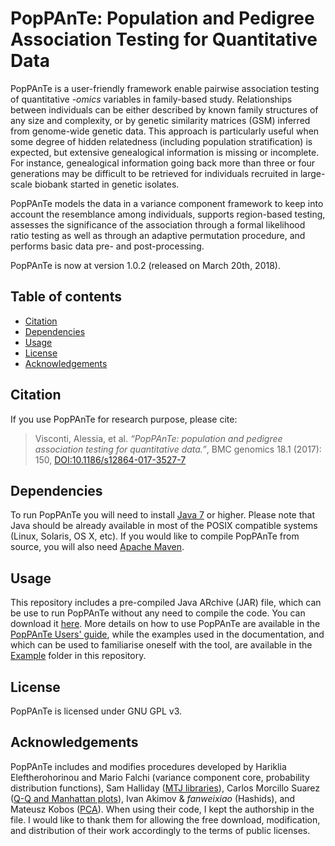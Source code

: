 # PopPAnTe: Population and Pedigree Association Testing for Quantitative Data

PopPAnTe is a user-friendly framework enable pairwise association testing of quantitative *-omics* variables in family-based study. Relationships between individuals can be either described by known family structures of any size and complexity, or by genetic similarity matrices (GSM) inferred from genome-wide genetic data. This approach is particularly useful when some degree of hidden relatedness (including population stratification) is expected, but extensive genealogical information is missing or incomplete. For instance, genealogical information going back more than three or four generations may be difficult to be retrieved for individuals recruited in large-scale biobank started in genetic isolates.

PopPAnTe models the data in a variance component framework to keep into account the resemblance among individuals, supports region-based testing, assesses the significance of the association through a formal likelihood ratio testing as well as through an adaptive permutation procedure, and performs basic data pre- and post-processing.

PopPAnTe is now at version 1.0.2 (released on March 20th, 2018).

## Table of contents

- [Citation](#Citation)
- [Dependencies](#dependencies)
- [Usage](#usage)
- [License](#license)
- [Acknowledgements](#acknowledgements)


## Citation

If you use PopPAnTe for research purpose, please cite:

> Visconti, Alessia, et al. *“PopPAnTe: population and pedigree association testing for quantitative data.”*, BMC genomics 18.1 (2017): 150, [DOI:10.1186/s12864-017-3527-7](https://bmcgenomics.biomedcentral.com/articles/10.1186/s12864-017-3527-7)

## Dependencies

To run PopPAnTe you will need to install [Java 7](http://www.oracle.com/technetwork/java/javase/downloads/index.html) or higher. Please note that Java should be already available in most of the POSIX compatible systems (Linux, Solaris, OS X, etc).
If you would like to compile PopPAnTe from source, you will also need [Apache Maven](https://maven.apache.org/index.html).

## Usage 

This repository includes a pre-compiled Java ARchive (JAR) file, which can be use to run PopPAnTe without any need to compile the code. You can download it [here](./bin/poppante-1.0.2.jar). 
More details on how to use PopPAnTe are available in the [PopPAnTe Users' guide](./doc/PopPAnTe-Users_guide.pdf), while the examples used in the documentation, and which can be used to familiarise oneself with the tool, are available in the [Example](./Example) folder in this repository.

## License

PopPAnTe is licensed under GNU GPL v3.

## Acknowledgements

PopPAnTe includes and modifies procedures developed by Hariklia Eleftherohorinou and Mario Falchi (variance component core, probability distribution functions), Sam Halliday ([MTJ libraries](https://github.com/fommil/matrix-toolkits-java)), Carlos Morcillo Suarez ([Q-Q and Manhattan plots](https://github.com/CarlosMorcilloSuarez/ManhattanPlotter)), Ivan Akimov & *fanweixiao* (Hashids), and Mateusz Kobos ([PCA](https://github.com/mkobos/pca_transform)). When using their code, I kept the authorship in the file. I would like to thank them for allowing the free download, modification, and distribution of their work accordingly to the terms of public licenses. 




